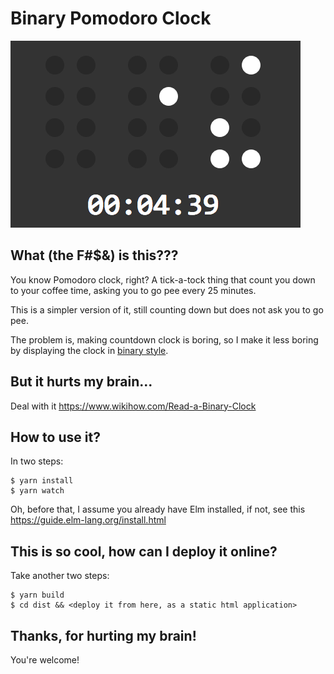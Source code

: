 # Binary Pomodoro Clock

![](screenshot.png)

## What (the F#$&) is this???

You know Pomodoro clock, right? A tick-a-tock thing that count you down to your coffee time, asking you to go pee every 25 minutes.

This is a simpler version of it, still counting down but does not ask you to go pee.

The problem is, making countdown clock is boring, so I make it less boring by displaying the clock in [binary style](https://en.m.wikipedia.org/wiki/Binary_clock).

## But it hurts my brain...

Deal with it https://www.wikihow.com/Read-a-Binary-Clock

## How to use it?

In two steps:

    $ yarn install
    $ yarn watch

Oh, before that, I assume you already have Elm installed, if not, see this https://guide.elm-lang.org/install.html

## This is so cool, how can I deploy it online?

Take another two steps:

    $ yarn build
    $ cd dist && <deploy it from here, as a static html application>

## Thanks, for hurting my brain!

You're welcome!

